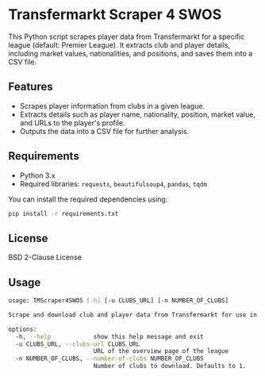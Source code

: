 # Transfermarkt Scraper 4 SWOS

This Python script scrapes player data from Transfermarkt for a specific league (default: Premier League). It extracts club and player details, including market values, nationalities, and positions, and saves them into a CSV file.

## Features

- Scrapes player information from clubs in a given league.
- Extracts details such as player name, nationality, position, market value, and URLs to the player's profile.
- Outputs the data into a CSV file for further analysis.

## Requirements

- Python 3.x
- Required libraries: `requests`, `beautifulsoup4`, `pandas`, `tqdm`

You can install the required dependencies using:

```bash
pip install -r requirements.txt
```

## License

BSD 2-Clause License

## Usage

```bash
usage: TMScraper4SWOS [-h] [-u CLUBS_URL] [-n NUMBER_OF_CLUBS]

Scrape and download club and player data from Transfermarkt for use in SWOS

options:
  -h, --help            show this help message and exit
  -u CLUBS_URL, --clubs-url CLUBS_URL
                        URL of the overview page of the league
  -n NUMBER_OF_CLUBS, --number-of-clubs NUMBER_OF_CLUBS
                        Number of clubs to download. Defaults to 1.
```
